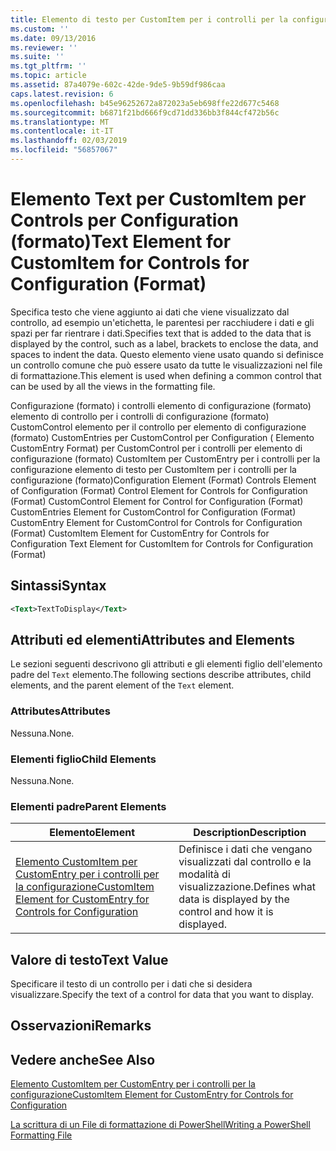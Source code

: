 ```yaml
---
title: Elemento di testo per CustomItem per i controlli per la configurazione (formato) | Microsoft Docs
ms.custom: ''
ms.date: 09/13/2016
ms.reviewer: ''
ms.suite: ''
ms.tgt_pltfrm: ''
ms.topic: article
ms.assetid: 87a4079e-602c-42de-9de5-9b59df986caa
caps.latest.revision: 6
ms.openlocfilehash: b45e96252672a872023a5eb698ffe22d677c5468
ms.sourcegitcommit: b6871f21bd666f9cd71dd336bb3f844cf472b56c
ms.translationtype: MT
ms.contentlocale: it-IT
ms.lasthandoff: 02/03/2019
ms.locfileid: "56857067"
---
```

# <a name="text-element-for-customitem-for-controls-for-configuration-format"></a><span data-ttu-id="c8193-102">Elemento Text per CustomItem per Controls per Configuration (formato)</span><span class="sxs-lookup"><span data-stu-id="c8193-102">Text Element for CustomItem for Controls for Configuration (Format)</span></span>

<span data-ttu-id="c8193-103">Specifica testo che viene aggiunto ai dati che viene visualizzato dal controllo, ad esempio un'etichetta, le parentesi per racchiudere i dati e gli spazi per far rientrare i dati.</span><span class="sxs-lookup"><span data-stu-id="c8193-103">Specifies text that is added to the data that is displayed by the control, such as a label, brackets to enclose the data, and spaces to indent the data.</span></span> <span data-ttu-id="c8193-104">Questo elemento viene usato quando si definisce un controllo comune che può essere usato da tutte le visualizzazioni nel file di formattazione.</span><span class="sxs-lookup"><span data-stu-id="c8193-104">This element is used when defining a common control that can be used by all the views in the formatting file.</span></span>

<span data-ttu-id="c8193-105">Configurazione (formato) i controlli elemento di configurazione (formato) elemento di controllo per i controlli di configurazione (formato) CustomControl elemento per il controllo per elemento di configurazione (formato) CustomEntries per CustomControl per Configuration ( Elemento CustomEntry Format) per CustomControl per i controlli per elemento di configurazione (formato) CustomItem per CustomEntry per i controlli per la configurazione elemento di testo per CustomItem per i controlli per la configurazione (formato)</span><span class="sxs-lookup"><span data-stu-id="c8193-105">Configuration Element (Format) Controls Element of Configuration (Format) Control Element for Controls for Configuration (Format) CustomControl Element for Control for Configuration (Format) CustomEntries Element for CustomControl for Configuration (Format) CustomEntry Element for CustomControl for Controls for Configuration (Format) CustomItem Element for CustomEntry for Controls for Configuration Text Element for CustomItem for Controls for Configuration (Format)</span></span>

## <a name="syntax"></a><span data-ttu-id="c8193-106">Sintassi</span><span class="sxs-lookup"><span data-stu-id="c8193-106">Syntax</span></span>

```xml
<Text>TextToDisplay</Text>
```

## <a name="attributes-and-elements"></a><span data-ttu-id="c8193-107">Attributi ed elementi</span><span class="sxs-lookup"><span data-stu-id="c8193-107">Attributes and Elements</span></span>

<span data-ttu-id="c8193-108">Le sezioni seguenti descrivono gli attributi e gli elementi figlio dell'elemento padre del `Text` elemento.</span><span class="sxs-lookup"><span data-stu-id="c8193-108">The following sections describe attributes, child elements, and the parent element of the `Text` element.</span></span>

### <a name="attributes"></a><span data-ttu-id="c8193-109">Attributes</span><span class="sxs-lookup"><span data-stu-id="c8193-109">Attributes</span></span>

<span data-ttu-id="c8193-110">Nessuna.</span><span class="sxs-lookup"><span data-stu-id="c8193-110">None.</span></span>

### <a name="child-elements"></a><span data-ttu-id="c8193-111">Elementi figlio</span><span class="sxs-lookup"><span data-stu-id="c8193-111">Child Elements</span></span>

<span data-ttu-id="c8193-112">Nessuna.</span><span class="sxs-lookup"><span data-stu-id="c8193-112">None.</span></span>

### <a name="parent-elements"></a><span data-ttu-id="c8193-113">Elementi padre</span><span class="sxs-lookup"><span data-stu-id="c8193-113">Parent Elements</span></span>

|<span data-ttu-id="c8193-114">Elemento</span><span class="sxs-lookup"><span data-stu-id="c8193-114">Element</span></span>|<span data-ttu-id="c8193-115">Description</span><span class="sxs-lookup"><span data-stu-id="c8193-115">Description</span></span>|
|-------------|-----------------|
|[<span data-ttu-id="c8193-116">Elemento CustomItem per CustomEntry per i controlli per la configurazione</span><span class="sxs-lookup"><span data-stu-id="c8193-116">CustomItem Element for CustomEntry for Controls for Configuration</span></span>](./customitem-element-for-customentry-for-controls-for-configuration-format.md)|<span data-ttu-id="c8193-117">Definisce i dati che vengano visualizzati dal controllo e la modalità di visualizzazione.</span><span class="sxs-lookup"><span data-stu-id="c8193-117">Defines what data is displayed by the control and how it is displayed.</span></span>|

## <a name="text-value"></a><span data-ttu-id="c8193-118">Valore di testo</span><span class="sxs-lookup"><span data-stu-id="c8193-118">Text Value</span></span>

<span data-ttu-id="c8193-119">Specificare il testo di un controllo per i dati che si desidera visualizzare.</span><span class="sxs-lookup"><span data-stu-id="c8193-119">Specify the text of a control for data that you want to display.</span></span>

## <a name="remarks"></a><span data-ttu-id="c8193-120">Osservazioni</span><span class="sxs-lookup"><span data-stu-id="c8193-120">Remarks</span></span>

## <a name="see-also"></a><span data-ttu-id="c8193-121">Vedere anche</span><span class="sxs-lookup"><span data-stu-id="c8193-121">See Also</span></span>

[<span data-ttu-id="c8193-122">Elemento CustomItem per CustomEntry per i controlli per la configurazione</span><span class="sxs-lookup"><span data-stu-id="c8193-122">CustomItem Element for CustomEntry for Controls for Configuration</span></span>](./customitem-element-for-customentry-for-controls-for-configuration-format.md)

[<span data-ttu-id="c8193-123">La scrittura di un File di formattazione di PowerShell</span><span class="sxs-lookup"><span data-stu-id="c8193-123">Writing a PowerShell Formatting File</span></span>](./writing-a-powershell-formatting-file.md)
